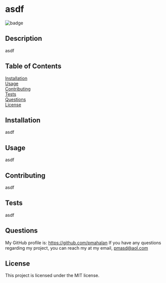 # asdf

  ![badge](https://img.shields.io/badge/license-MIT-blue)

  ## Description
  asdf

  ## Table of Contents
  [Installation](https://github.com/pmahalan/asdf/blob/main/Develop/README.md#installation)<br/>
  [Usage](https://github.com/pmahalan/asdf/blob/main/Develop/README.md#usage)<br/>
  [Contributing](https://github.com/pmahalan/asdf/blob/main/Develop/README.md#contributing)<br/>
  [Tests](https://github.com/pmahalan/asdf/blob/main/Develop/README.md#tests)<br/>
  [Questions](https://github.com/pmahalan/asdf/blob/main/Develop/README.md#questions)<br/>
  [License](https://github.com/pmahalan/asdf/blob/main/Develop/README.md#license)<br/>
 
  ## Installation
  asdf

  ## Usage
  asdf
  
  ## Contributing
  asdf

  ## Tests
  asdf

  ## Questions
  My GitHub profile is: https://github.com/pmahalan
  If you have any questions regarding my project, you can reach my at my email, pmasd@aol.com
  
  ## License
  This project is licensed under the MIT license.
  

